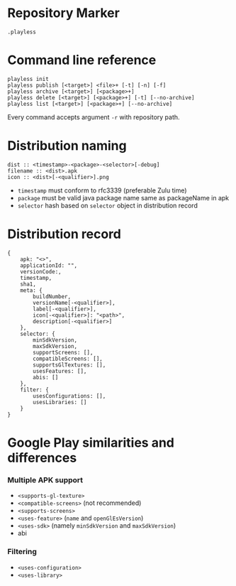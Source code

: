 Repository Marker
=================

	.playless

Command line reference
======================

	playless init
	playless publish [<target>] <file>+ [-t] [-n] [-f]
	playless archive [<target>] [<package>+]
	playless delete [<target>] [<package>+] [-t] [--no-archive]
	playless list [<target>] [<package>+] [--no-archive]

Every command accepts argument `-r` with repository path.

Distribution naming
===================

	dist :: <timestamp>-<package>-<selector>[-debug]
	filename :: <dist>.apk
	icon :: <dist>[-<qualifier>].png

- `timestamp` must conform to rfc3339 (preferable Zulu time)
- `package` must be valid java package name same as packageName in apk
- `selector` hash based on `selector` object in distribution record

Distribution record
===================

	{
		apk: "<>",
		applicationId: "",
		versionCode:,
		timestamp,
		sha1,
		meta: {
			buildNumber,
			versionName[-<qualifier>],
			label[-<qualifier>],
			icon[-<qualifier>]: "<path>",
			description[-<qualifier>]
		},
		selector: {
			minSdkVersion,
			maxSdkVersion,
			supportScreens: [],
			compatibleScreens: [],
			supportsGlTextures: [],
			usesFeatures: [],
			abis: []
		},
		filter: {
			usesConfigurations: [],
			usesLibraries: []
		}
	}

Google Play similarities and differences
==========================================

### Multiple APK support

- `<supports-gl-texture>`
- `<compatible-screens>` (not recommended)
- `<supports-screens>`
- `<uses-feature>` (`name` and `openGlEsVersion`)
- `<uses-sdk>` (namely `minSdkVersion` and `maxSdkVersion`)
- abi

### Filtering

- `<uses-configuration>`
- `<uses-library>`
